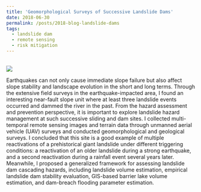 ```yaml
---
title: 'Geomorphological Surveys of Successive Landslide Dams'
date: 2018-06-30
permalink: /posts/2018-blog-landslide-dams
tags:
  - landslide dam
  - remote sensing
  - risk mitigation
---
```

<br/><img src='/images/landslide-successive-dams.png'>

Earthquakes can not only cause immediate slope failure but also affect slope stability and landscape evolution in the short and long terms. Through the extensive field surveys in the earthquake-impacted area, I found an interesting near-fault slope unit where at least three landslide events occurred and dammed the river in the past. From the hazard assessment and prevention perspective, it is important to explore landslide hazard management at such successive sliding and dam sites. I collected multi-temporal remote sensing images and terrain data through unmanned aerial vehicle (UAV) surveys and conducted geomorphological and geological surveys. I concluded that this site is a good example of multiple reactivations of a prehistorical giant landslide under different triggering conditions: a reactivation of an older landslide during a strong earthquake, and a second reactivation during a rainfall event several years later. Meanwhile, I proposed a generalized framework for assessing landslide dam cascading hazards, including landslide volume estimation, empirical landslide dam stability evaluation, GIS-based barrier lake volume estimation, and dam-breach flooding parameter estimation.


